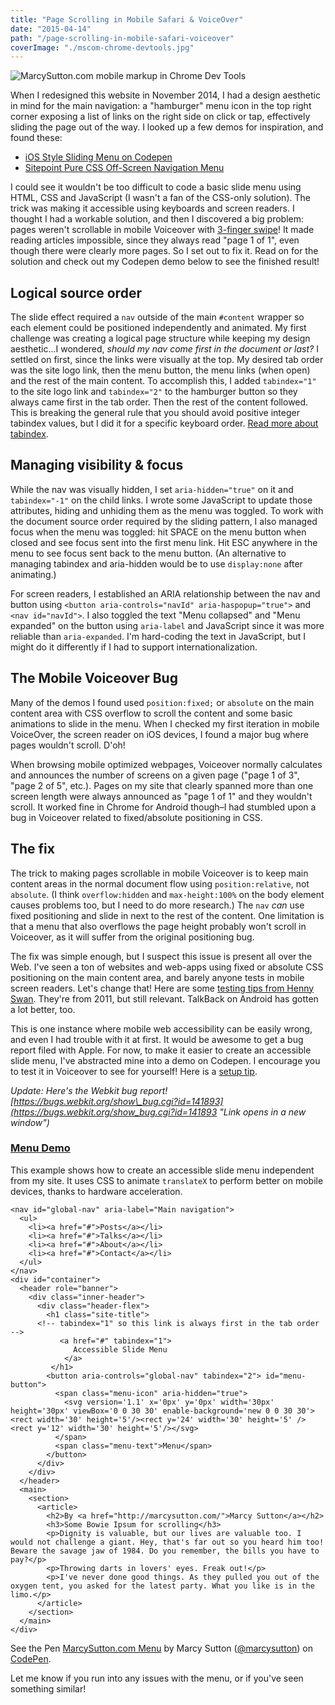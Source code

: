 ```yaml
---
title: "Page Scrolling in Mobile Safari & VoiceOver"
date: "2015-04-14"
path: "/page-scrolling-in-mobile-safari-voiceover"
coverImage: "./mscom-chrome-devtools.jpg"
---
```


![MarcySutton.com mobile markup in Chrome Dev Tools](./mscom-chrome-devtools.jpg)

When I redesigned this website in November 2014, I had a design aesthetic in mind for the main navigation: a "hamburger" menu icon in the top right corner exposing a list of links on the right side on click or tap, effectively sliding the page out of the way. I looked up a few demos for inspiration, and found these:

- [iOS Style Sliding Menu on Codepen](http://codepen.io/jasonhowmans/pen/dykhL "Link opens in a new window")
- [Sitepoint Pure CSS Off-Screen Navigation Menu](http://www.sitepoint.com/pure-css-off-screen-navigation-menu/ "Link opens in a new window")

I could see it wouldn't be too difficult to code a basic slide menu using HTML, CSS and JavaScript (I wasn't a fan of the CSS-only solution). The trick was making it accessible using keyboards and screen readers. I thought I had a workable solution, and then I discovered a big problem: pages weren't scrollable in mobile Voiceover with [3-finger swipe](https://developer.apple.com/library/ios/technotes/TestingAccessibilityOfiOSApps/TestAccessibilityonYourDevicewithVoiceOver/TestAccessibilityonYourDevicewithVoiceOver.html "Link opens in a new window")! It made reading articles impossible, since they always read "page 1 of 1", even though there were clearly more pages. So I set out to fix it. Read on for the solution and check out my Codepen demo below to see the finished result!

## Logical source order

The slide effect required a `nav` outside of the main `#content` wrapper so each element could be positioned independently and animated. My first challenge was creating a logical page structure while keeping my design aesthetic...I wondered, _should my nav come first in the document or last?_ I settled on first, since the links were visually at the top. My desired tab order was the site logo link, then the menu button, the menu links (when open) and the rest of the main content. To accomplish this, I added `tabindex="1"` to the site logo link and `tabindex="2"` to the hamburger button so they always came first in the tab order. Then the rest of the content followed. This is breaking the general rule that you should avoid positive integer tabindex values, but I did it for a specific keyboard order. [Read more about tabindex](http://www.paciellogroup.com/blog/2014/08/using-the-tabindex-attribute/ "Link opens in a new window").

## Managing visibility & focus

While the nav was visually hidden, I set `aria-hidden="true"` on it and `tabindex="-1"` on the child links. I wrote some JavaScript to update those attributes, hiding and unhiding them as the menu was toggled. To work with the document source order required by the sliding pattern, I also managed focus when the menu was toggled: hit SPACE on the menu button when closed and see focus sent into the first menu link. Hit ESC anywhere in the menu to see focus sent back to the menu button. (An alternative to managing tabindex and aria-hidden would be to use `display:none` after animating.)

For screen readers, I established an ARIA relationship between the nav and button using `<button aria-controls="navId" aria-haspopup="true">` and `<nav id="navId">`. I also toggled the text "Menu collapsed" and "Menu expanded" on the button using `aria-label` and JavaScript since it was more reliable than `aria-expanded`. I'm hard-coding the text in JavaScript, but I might do it differently if I had to support internationalization.

## The Mobile Voiceover Bug

Many of the demos I found used `position:fixed;` or `absolute` on the main content area with CSS overflow to scroll the content and some basic animations to slide in the menu. When I checked my first iteration in mobile VoiceOver, the screen reader on iOS devices, I found a major bug where pages wouldn't scroll. D'oh!

When browsing mobile optimized webpages, Voiceover normally calculates and announces the number of screens on a given page ("page 1 of 3", "page 2 of 5", etc.). Pages on my site that clearly spanned more than one screen length were always announced as "page 1 of 1" and they wouldn't scroll. It worked fine in Chrome for Android though–I had stumbled upon a bug in Voiceover related to fixed/absolute positioning in CSS.

## The fix

The trick to making pages scrollable in mobile Voiceover is to keep main content areas in the normal document flow using `position:relative`, not `absolute`. (I think `overflow:hidden` and `max-height:100%` on the body element causes problems too, but I need to do more research.) The `nav` _can_ use fixed positioning and slide in next to the rest of the content. One limitation is that a menu that also overflows the page height probably won't scroll in Voiceover, as it will suffer from the original positioning bug.

The fix was simple enough, but I suspect this issue is present all over the Web. I've seen a ton of websites and web-apps using fixed or absolute CSS positioning on the main content area, and barely anyone tests in mobile screen readers. Let's change that! Here are some [testing tips from Henny Swan](http://www.iheni.com/talk-is-cheap-screen-reader-testing-on-mobile/ "Link opens in a new window"). They're from 2011, but still relevant. TalkBack on Android has gotten a lot better, too.

This is one instance where mobile web accessibility can be easily wrong, and even I had trouble with it at first. It would be awesome to get a bug report filed with Apple. For now, to make it easier to create an accessible slide menu, I've abstracted mine into a demo on Codepen. I encourage you to test it in Voiceover to see for yourself! Here is a [setup tip](http://www.applevis.com/guides/toggling-voiceover-and-using-triple-click-home-shortcut "Link opens in a new window").

_Update: Here's the Webkit bug report! [https://bugs.webkit.org/show\_bug.cgi?id=141893](https://bugs.webkit.org/show_bug.cgi?id=141893 "Link opens in a new window")_

### [Menu Demo](http://codepen.io/marcysutton/pen/JoQqVw "Link opens in a new window")

This example shows how to create an accessible slide menu independent from my site. It uses CSS to animate `translateX` to perform better on mobile devices, thanks to hardware acceleration.

<div data-height="268" data-theme-id="11082" data-slug-hash="JoQqVw" data-default-tab="html" data-user="marcysutton" class="codepen"><pre><code>&lt;nav id="global-nav" aria-label="Main navigation"&gt;
  &lt;ul&gt;
    &lt;li&gt;&lt;a href="#"&gt;Posts&lt;/a&gt;&lt;/li&gt;
    &lt;li&gt;&lt;a href="#"&gt;Talks&lt;/a&gt;&lt;/li&gt;
    &lt;li&gt;&lt;a href="#"&gt;About&lt;/a&gt;&lt;/li&gt;
    &lt;li&gt;&lt;a href="#"&gt;Contact&lt;/a&gt;&lt;/li&gt;
  &lt;/ul&gt;
&lt;/nav&gt;
&lt;div id="container"&gt;
  &lt;header role="banner"&gt;
    &lt;div class="inner-header"&gt;
      &lt;div class="header-flex"&gt;
        &lt;h1 class="site-title"&gt;
      &lt;!-- tabindex="1" so this link is always first in the tab order --&gt;
           &lt;a href="#" tabindex="1"&gt;
              Accessible Slide Menu
            &lt;/a&gt;
         &lt;/h1&gt;
        &lt;button aria-controls="global-nav" tabindex="2"&gt; id="menu-button"&gt;
          &lt;span class="menu-icon" aria-hidden="true"&gt;
            &lt;svg version='1.1' x='0px' y='0px' width='30px' height='30px' viewBox='0 0 30 30' enable-background='new 0 0 30 30'&gt;&lt;rect width='30' height='5'/&gt;&lt;rect y='24' width='30' height='5' /&gt;&lt;rect y='12' width='30' height='5'/&gt;&lt;/svg&gt;
          &lt;/span&gt;
          &lt;span class="menu-text"&gt;Menu&lt;/span&gt;
        &lt;/button&gt;
      &lt;/div&gt;
    &lt;/div&gt;
  &lt;/header&gt;
  &lt;main&gt;
    &lt;section&gt;
      &lt;article&gt;
        &lt;h2&gt;By &lt;a href="http://marcysutton.com/"&gt;Marcy Sutton&lt;/a&gt;&lt;/h2&gt;
        &lt;h3&gt;Some Bowie Ipsum for scrolling&lt;/h3&gt;
        &lt;p&gt;Dignity is valuable, but our lives are valuable too. I would not challenge a giant. Hey, that's far out so you heard him too! Beware the savage jaw of 1984. Do you remember, the bills you have to pay?&lt;/p&gt;
        &lt;p&gt;Throwing darts in lovers' eyes. Freak out!&lt;/p&gt;
        &lt;p&gt;I've never done good things. As they pulled you out of the oxygen tent, you asked for the latest party. What you like is in the limo.&lt;/p&gt;
      &lt;/article&gt;
    &lt;/section&gt;
  &lt;/main&gt;
&lt;/div&gt;</code></pre><p>See the Pen <a href="http://codepen.io/marcysutton/pen/JoQqVw/">MarcySutton.com Menu</a> by Marcy Sutton (<a href="http://codepen.io/marcysutton">@marcysutton</a>) on <a href="http://codepen.io">CodePen</a>.</p></div>
<script async src="//assets.codepen.io/assets/embed/ei.js"></script>

Let me know if you run into any issues with the menu, or if you've seen something similar!
